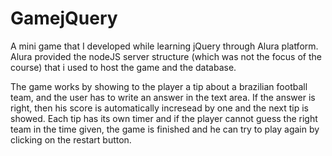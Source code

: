 # GamejQuery
A mini game that I developed while learning jQuery through Alura platform. 
Alura provided the nodeJS server structure (which was not the focus of the course) that i used to host the game and the database.

The game works by showing to the player a tip about a brazilian football team, and the user has to write an answer in the text area. If the answer is right, then his score is automatically incresead by one and the next tip is showed. Each tip has its own timer and if the player cannot guess the right team in the time given, the game is finished and he can try to play again by clicking on the restart button.
